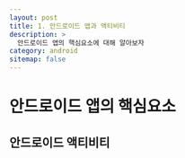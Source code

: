 ```yaml
---
layout: post
title: 1. 안드로이드 앱과 액티비티
description: >
  안드로이드 앱의 핵심요소에 대해 알아보자
category: android
sitemap: false
---
```


# 안드로이드 앱의 핵심요소

## 안드로이드 액티비티
> 
